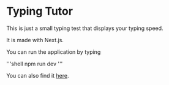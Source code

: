 # Typing Tutor

This is just a small typing test that displays your typing speed.

It is made with Next.js.

You can run the application by typing

'''shell
npm run dev
'''

You can also find it [here](https://www.google.com).
